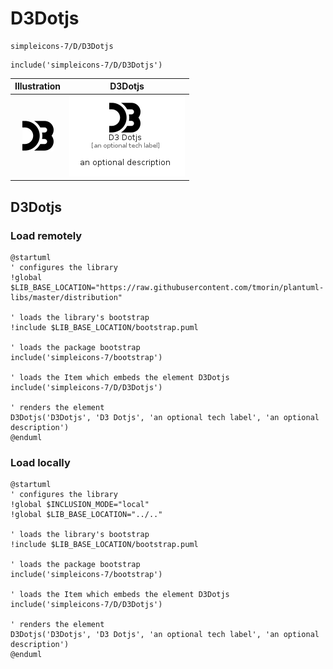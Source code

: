 # D3Dotjs


```text
simpleicons-7/D/D3Dotjs
```

```text
include('simpleicons-7/D/D3Dotjs')
```



| Illustration | D3Dotjs |
| :---: | :---: |
| ![illustration for Illustration](../../simpleicons-7/D/D3Dotjs.png) | ![illustration for D3Dotjs](../../simpleicons-7/D/D3Dotjs.Local.png) |




## D3Dotjs

### Load remotely
```plantuml
@startuml
' configures the library
!global $LIB_BASE_LOCATION="https://raw.githubusercontent.com/tmorin/plantuml-libs/master/distribution"

' loads the library's bootstrap
!include $LIB_BASE_LOCATION/bootstrap.puml

' loads the package bootstrap
include('simpleicons-7/bootstrap')

' loads the Item which embeds the element D3Dotjs
include('simpleicons-7/D/D3Dotjs')

' renders the element
D3Dotjs('D3Dotjs', 'D3 Dotjs', 'an optional tech label', 'an optional description')
@enduml
```

### Load locally
```plantuml
@startuml
' configures the library
!global $INCLUSION_MODE="local"
!global $LIB_BASE_LOCATION="../.."

' loads the library's bootstrap
!include $LIB_BASE_LOCATION/bootstrap.puml

' loads the package bootstrap
include('simpleicons-7/bootstrap')

' loads the Item which embeds the element D3Dotjs
include('simpleicons-7/D/D3Dotjs')

' renders the element
D3Dotjs('D3Dotjs', 'D3 Dotjs', 'an optional tech label', 'an optional description')
@enduml
```

